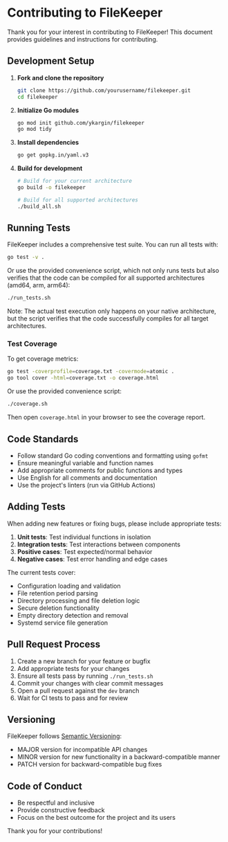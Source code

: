# Contributing to FileKeeper

Thank you for your interest in contributing to FileKeeper! This document provides guidelines and instructions for contributing.

## Development Setup

1. **Fork and clone the repository**
   ```bash
   git clone https://github.com/yourusername/filekeeper.git
   cd filekeeper
   ```

2. **Initialize Go modules**
   ```bash
   go mod init github.com/ykargin/filekeeper
   go mod tidy
   ```

3. **Install dependencies**
   ```bash
   go get gopkg.in/yaml.v3
   ```

4. **Build for development**
   ```bash
   # Build for your current architecture
   go build -o filekeeper
   
   # Build for all supported architectures
   ./build_all.sh
   ```

## Running Tests

FileKeeper includes a comprehensive test suite. You can run all tests with:

```bash
go test -v .
```

Or use the provided convenience script, which not only runs tests but also verifies that the code can be compiled for all supported architectures (amd64, arm, arm64):

```bash
./run_tests.sh
```

Note: The actual test execution only happens on your native architecture, but the script verifies that the code successfully compiles for all target architectures.

### Test Coverage

To get coverage metrics:

```bash
go test -coverprofile=coverage.txt -covermode=atomic .
go tool cover -html=coverage.txt -o coverage.html
```

Or use the provided convenience script:

```bash
./coverage.sh
```

Then open `coverage.html` in your browser to see the coverage report.

## Code Standards

- Follow standard Go coding conventions and formatting using `gofmt`
- Ensure meaningful variable and function names
- Add appropriate comments for public functions and types
- Use English for all comments and documentation
- Use the project's linters (run via GitHub Actions)

## Adding Tests

When adding new features or fixing bugs, please include appropriate tests:

1. **Unit tests**: Test individual functions in isolation
2. **Integration tests**: Test interactions between components
3. **Positive cases**: Test expected/normal behavior
4. **Negative cases**: Test error handling and edge cases

The current tests cover:
- Configuration loading and validation
- File retention period parsing
- Directory processing and file deletion logic
- Secure deletion functionality
- Empty directory detection and removal
- Systemd service file generation

## Pull Request Process

1. Create a new branch for your feature or bugfix
2. Add appropriate tests for your changes
3. Ensure all tests pass by running `./run_tests.sh`
4. Commit your changes with clear commit messages
5. Open a pull request against the `dev` branch
6. Wait for CI tests to pass and for review

## Versioning

FileKeeper follows [Semantic Versioning](https://semver.org/):

- MAJOR version for incompatible API changes
- MINOR version for new functionality in a backward-compatible manner
- PATCH version for backward-compatible bug fixes

## Code of Conduct

- Be respectful and inclusive
- Provide constructive feedback
- Focus on the best outcome for the project and its users

Thank you for your contributions!